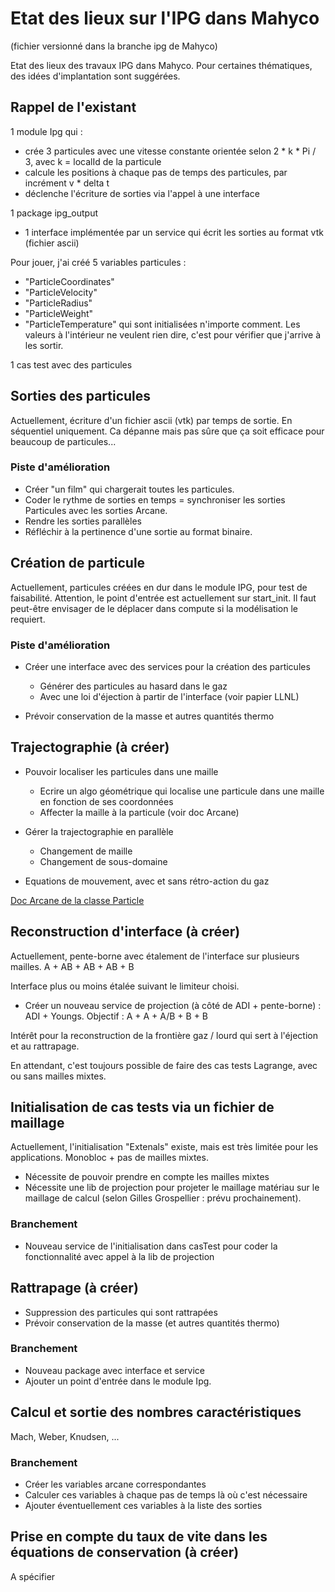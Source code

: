 # Etat des lieux sur l'IPG dans Mahyco

(fichier versionné dans la branche ipg de Mahyco)

Etat des lieux des travaux IPG dans Mahyco. 
Pour certaines thématiques, des idées d'implantation sont suggérées.

## Rappel de l'existant

1 module Ipg qui :
- crée 3 particules avec une vitesse constante orientée selon 2 * k * Pi / 3, avec k = localId de la particule
- calcule les positions à chaque pas de temps des particules, par incrément v * delta t
- déclenche l'écriture de sorties via l'appel à une interface

1 package ipg_output
- 1 interface implémentée par un service qui écrit les sorties au format vtk (fichier ascii)

Pour jouer, j'ai créé 5 variables particules :
- "ParticleCoordinates"
- "ParticleVelocity"
- "ParticleRadius"
- "ParticleWeight" 
- "ParticleTemperature"
qui sont initialisées n'importe comment. Les valeurs à l'intérieur ne veulent rien dire, c'est pour vérifier que j'arrive à les sortir.

1 cas test avec des particules

## Sorties des particules

Actuellement, écriture d'un fichier ascii (vtk) par temps de sortie. 
En séquentiel uniquement.
Ca dépanne mais pas sûre que ça soit efficace pour beaucoup de particules...

### Piste d'amélioration

- Créer "un film" qui chargerait toutes les particules.
- Coder le rythme de sorties en temps = synchroniser les sorties Particules avec les sorties Arcane.
- Rendre les sorties parallèles
- Réfléchir à la pertinence d'une sortie au format binaire.

## Création de particule

Actuellement, particules créées en dur dans le module IPG, pour test de faisabilité.
Attention, le point d'entrée est actuellement sur start_init. Il faut peut-être envisager de le déplacer dans compute si la modélisation le requiert.

### Piste d'amélioration

- Créer une interface avec des services pour la création des particules
    - Générer des particules au hasard dans le gaz
    - Avec une loi d'éjection à partir de l'interface (voir papier LLNL)

- Prévoir conservation de la masse et autres quantités thermo


## Trajectographie (à créer)

- Pouvoir localiser les particules dans une maille
    - Ecrire un algo géométrique qui localise une particule dans une maille en fonction de ses coordonnées
    - Affecter la maille à la particule (voir doc Arcane)

- Gérer la trajectographie en parallèle
    - Changement de maille
    - Changement de sous-domaine

- Equations de mouvement, avec et sans rétro-action du gaz

[Doc Arcane de la classe Particle](https://arcaneframework.github.io/arcane/userdoc/html/dd/d6c/classArcane_1_1Particle.html)

## Reconstruction d'interface (à créer)

Actuellement, pente-borne avec étalement de l'interface sur plusieurs mailles. A + AB + AB + AB + B

Interface plus ou moins étalée suivant le limiteur choisi.

- Créer un nouveau service de projection (à côté de ADI + pente-borne) : ADI + Youngs. Objectif : A + A + A/B + B + B

Intérêt pour la reconstruction de la frontière gaz / lourd qui sert à l'éjection et au rattrapage.

En attendant, c'est toujours possible de faire des cas tests Lagrange, avec ou sans mailles mixtes.

## Initialisation de cas tests via un fichier de maillage

Actuellement, l'initialisation "Extenals" existe, mais est très limitée pour les applications. Monobloc + pas de mailles mixtes.

- Nécessite de pouvoir prendre en compte les mailles mixtes
- Nécessite une lib de projection pour projeter le maillage matériau sur le maillage de calcul (selon Gilles Grospellier : prévu prochainement).

### Branchement

- Nouveau service de l'initialisation dans casTest pour coder la fonctionnalité avec appel à la lib de projection

## Rattrapage (à créer)

- Suppression des particules qui sont rattrapées
- Prévoir conservation de la masse (et autres quantités thermo)

### Branchement
- Nouveau package avec interface et service
- Ajouter un point d'entrée dans le module Ipg.

## Calcul et sortie des nombres caractéristiques 
Mach, Weber, Knudsen, ...

### Branchement
- Créer les variables arcane correspondantes
- Calculer ces variables à chaque pas de temps là où c'est nécessaire
- Ajouter éventuellement ces variables à la liste des sorties

## Prise en compte du taux de vite dans les équations de conservation (à créer)
A spécifier